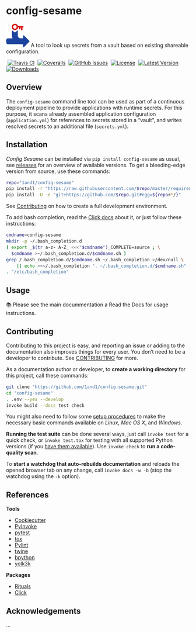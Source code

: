 # config-sesame

![Logo](https://raw.githubusercontent.com/1and1/config-sesame/master/docs/_static/img/logo.png)
A tool to look up secrets from a vault based on existing shareable configuration.

 [![Travis CI](https://api.travis-ci.org/1and1/config-sesame.svg)](https://travis-ci.org/1and1/config-sesame)
 [![Coveralls](https://img.shields.io/coveralls/1and1/config-sesame.svg)](https://coveralls.io/r/1and1/config-sesame)
 [![GitHub Issues](https://img.shields.io/github/issues/1and1/config-sesame.svg)](https://github.com/1and1/config-sesame/issues)
 [![License](https://img.shields.io/pypi/l/config-sesame.svg)](https://github.com/1and1/config-sesame/blob/master/LICENSE)
 [![Latest Version](https://img.shields.io/pypi/v/config-sesame.svg)](https://pypi.python.org/pypi/config-sesame/)
 [![Downloads](https://img.shields.io/pypi/dw/config-sesame.svg)](https://pypi.python.org/pypi/config-sesame/)


## Overview

The ``config-sesame`` command line tool can be used as part of a continuous deployment pipeline
to provide applications with runtime secrets.
For this purpose, it scans already assembled application configuration (``application.yml``)
for references to secrets stored in a “vault”, and writes resolved secrets to an additional file
(``secrets.yml``).


## Installation

*Config Sesame* can be installed via ``pip install config-sesame`` as usual,
see [releases](https://github.com/1and1/config-sesame/releases) for an overview of available versions.
To get a bleeding-edge version from source, use these commands:

```sh
repo="1and1/config-sesame"
pip install -r "https://raw.githubusercontent.com/$repo/master/requirements.txt"
pip install -U -e "git+https://github.com/$repo.git#egg=${repo#*/}"
```

See [Contributing](#contributing) on how to create a full development environment.

To add bash completion, read the [Click docs](http://click.pocoo.org/4/bashcomplete/#activation) about it,
or just follow these instructions:

```sh
cmdname=config-sesame
mkdir -p ~/.bash_completion.d
( export _$(tr a-z- A-Z_ <<<"$cmdname")_COMPLETE=source ; \
  $cmdname >~/.bash_completion.d/$cmdname.sh )
grep /.bash_completion.d/$cmdname.sh ~/.bash_completion >/dev/null \
    || echo >>~/.bash_completion ". ~/.bash_completion.d/$cmdname.sh"
. "/etc/bash_completion"
```


## Usage

:books: Please see the main docummentation a Read the Docs for usage instructions.


## Contributing

Contributing to this project is easy, and reporting an issue or
adding to the documentation also improves things for every user.
You don’t need to be a developer to contribute.
See [CONTRIBUTING](https://github.com/1and1/config-sesame/blob/master/CONTRIBUTING.md) for more.

As a documentation author or developer,
to **create a working directory** for this project,
call these commands:

```sh
git clone "https://github.com/1and1/config-sesame.git"
cd "config-sesame"
. .env --yes --develop
invoke build --docs test check
```

You might also need to follow some
[setup procedures](https://py-generic-project.readthedocs.org/en/latest/installing.html#quick-setup)
to make the necessary basic commands available on *Linux*, *Mac OS X*, and *Windows*.

**Running the test suite** can be done several ways, just call ``invoke test`` for a quick check,
or ``invoke test.tox`` for testing with all supported Python versions
(if you [have them available](https://github.com/jhermann/priscilla/tree/master/pyenv)).
Use ``invoke check`` to **run a code-quality scan**.

To **start a watchdog that auto-rebuilds documentation** and reloads the opened browser tab on any change,
call ``invoke docs -w -b`` (stop the watchdog using the ``-k`` option).


## References

**Tools**

* [Cookiecutter](http://cookiecutter.readthedocs.org/en/latest/)
* [PyInvoke](http://www.pyinvoke.org/)
* [pytest](http://pytest.org/latest/contents.html)
* [tox](https://tox.readthedocs.org/en/latest/)
* [Pylint](http://docs.pylint.org/)
* [twine](https://github.com/pypa/twine#twine)
* [bpython](http://docs.bpython-interpreter.org/)
* [yolk3k](https://github.com/myint/yolk#yolk)

**Packages**

* [Rituals](https://jhermann.github.io/rituals)
* [Click](http://click.pocoo.org/)


## Acknowledgements

…
